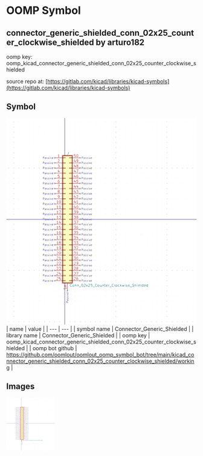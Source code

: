 # OOMP Symbol  
## connector_generic_shielded_conn_02x25_counter_clockwise_shielded  by arturo182  
  
oomp key: oomp_kicad_connector_generic_shielded_conn_02x25_counter_clockwise_shielded  
  
source repo at: [https://gitlab.com/kicad/libraries/kicad-symbols](https://gitlab.com/kicad/libraries/kicad-symbols)  
## Symbol  
  
[![working.png](working_600.png)](working.png)  
| name | value | 
| --- | --- | 
| symbol name | Connector_Generic_Shielded | 
| library name | Connector_Generic_Shielded | 
| oomp key | oomp_kicad_connector_generic_shielded_conn_02x25_counter_clockwise_shielded | 
| oomp bot github | https://github.com/oomlout/oomlout_oomp_symbol_bot/tree/main/kicad_connector_generic_shielded_conn_02x25_counter_clockwise_shielded/working | 
## Images  
  
[![working.png](working_140.png)](working.png)  
